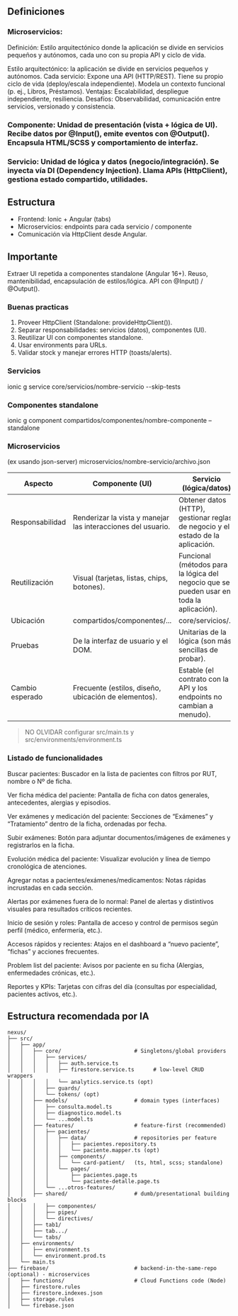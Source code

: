 ## Definiciones
### Microservicios:
Definición: Estilo arquitectónico donde la aplicación se divide en servicios pequeños y autónomos, cada uno con su propia API y ciclo de vida.

Estilo arquitectónico: 
la aplicación se divide en servicios pequeños y autónomos.
Cada servicio:
Expone una API (HTTP/REST).
Tiene su propio ciclo de vida (deploy/escala independiente).
Modela un contexto funcional (p. ej., Libros, Préstamos).
Ventajas:
Escalabilidad, despliegue independiente, resiliencia.
Desafíos:
Observabilidad, comunicación entre servicios, versionado y consistencia.

### Componente: Unidad de presentación (vista + lógica de UI). Recibe datos por @Input(), emite eventos con @Output(). Encapsula HTML/SCSS y comportamiento de interfaz.

### Servicio: Unidad de lógica y datos (negocio/integración). Se inyecta vía DI (Dependency Injection). Llama APIs (HttpClient), gestiona estado compartido, utilidades.


## Estructura
- Frontend: Ionic + Angular (tabs)
- Microservicios: endpoints para cada servicio / componente
- Comunicación vía HttpClient desde Angular.

## Importante
Extraer UI repetida a componentes standalone (Angular 16+).
Reuso, mantenibilidad, encapsulación de estilos/lógica.
API con @Input() / @Output().

### Buenas practicas
1. Proveer HttpClient (Standalone: provideHttpClient()).
2. Separar responsabilidades: servicios (datos), componentes (UI).
3. Reutilizar UI con componentes standalone.
4. Usar environments para URLs.
5. Validar stock y manejar errores HTTP (toasts/alerts).


### Servicios
ionic g service core/servicios/nombre-servicio --skip-tests

### Componentes standalone
ionic g component compartidos/componentes/nombre-componente –standalone

### Microservicios
(ex usando json-server)
microservicios/nombre-servicio/archivo.json


| Aspecto           | Componente (UI)                                                                 | Servicio (lógica/datos)                                                                                 |
|--------------------|----------------------------------------------------------------------------------|----------------------------------------------------------------------------------------------------------|
| Responsabilidad    | Renderizar la vista y manejar las interacciones del usuario.                     | Obtener datos (HTTP), gestionar reglas de negocio y el estado de la aplicación.                         |
| Reutilización      | Visual (tarjetas, listas, chips, botones).                                       | Funcional (métodos para la lógica del negocio que se pueden usar en toda la aplicación).                 |
| Ubicación          | compartidos/componentes/...                                                      | core/servicios/...                                                                                       |
| Pruebas            | De la interfaz de usuario y el DOM.                                              | Unitarias de la lógica (son más sencillas de probar).                                                    |
| Cambio esperado    | Frecuente (estilos, diseño, ubicación de elementos).                             | Estable (el contrato con la API y los endpoints no cambian a menudo).                                   |



> NO OLVIDAR configurar src/main.ts y src/environments/environment.ts


### Listado de funcionalidades
Buscar pacientes: Buscador en la lista de pacientes con filtros por RUT, nombre o Nº de ficha.

Ver ficha médica del paciente: Pantalla de ficha con datos generales, antecedentes, alergias y episodios.

Ver exámenes y medicación del paciente: Secciones de “Exámenes” y “Tratamiento” dentro de la ficha, ordenadas por fecha.

Subir exámenes: Botón para adjuntar documentos/imágenes de exámenes y registrarlos en la ficha.

Evolución médica del paciente: Visualizar evolución y línea de tiempo cronológica de atenciones.

Agregar notas a pacientes/exámenes/medicamentos: Notas rápidas incrustadas en cada sección.

Alertas por exámenes fuera de lo normal: Panel de alertas y distintivos visuales para resultados críticos recientes.

Inicio de sesión y roles: Pantalla de acceso y control de permisos según perfil (médico, enfermería, etc.).

Accesos rápidos y recientes: Atajos en el dashboard a “nuevo paciente”, “fichas” y acciones frecuentes.

Problem list del paciente: Avisos por paciente en su ficha (Alergias, enfermedades crónicas, etc.).

Reportes y KPIs: Tarjetas con cifras del día (consultas por especialidad, pacientes activos, etc.).



## Estructura recomendada por IA
```
nexus/
├── src/
│   ├── app/
│   │   ├── core/                       # Singletons/global providers
│   │   │   ├── services/
│   │   │   │   ├── auth.service.ts
│   │   │   │   ├── firestore.service.ts      # low-level CRUD wrappers
│   │   │   │   └── analytics.service.ts (opt)
│   │   │   ├── guards/
│   │   │   └── tokens/ (opt)
│   │   ├── models/                     # domain types (interfaces)
│   │   │   ├── consulta.model.ts
│   │   │   ├── diagnostico.model.ts
│   │   │   └── ...model.ts
│   │   ├── features/                   # feature-first (recommended)
│   │   │   ├── pacientes/
│   │   │   │   ├── data/               # repositories per feature
│   │   │   │   │   ├── pacientes.repository.ts
│   │   │   │   │   └── paciente.mapper.ts (opt)
│   │   │   │   ├── components/
│   │   │   │   │   └── card-patient/   (ts, html, scss; standalone)
│   │   │   │   └── pages/
│   │   │   │       ├── pacientes.page.ts
│   │   │   │       └── paciente-detalle.page.ts
│   │   │   └── ...otros-features/
│   │   ├── shared/                     # dumb/presentational building blocks
│   │   │   ├── componentes/
│   │   │   ├── pipes/
│   │   │   └── directives/
│   │   ├── tab1/
│   │   ├── tab.../
│   │   └── tabs/                       
│   ├── environments/
│   │   ├── environment.ts              
│   │   └── environment.prod.ts
│   └── main.ts
├── firebase/                           # backend-in-the-same-repo (optional) - microservices
│   ├── functions/                      # Cloud Functions code (Node)
│   ├── firestore.rules
│   ├── firestore.indexes.json
│   ├── storage.rules
│   └── firebase.json
```

